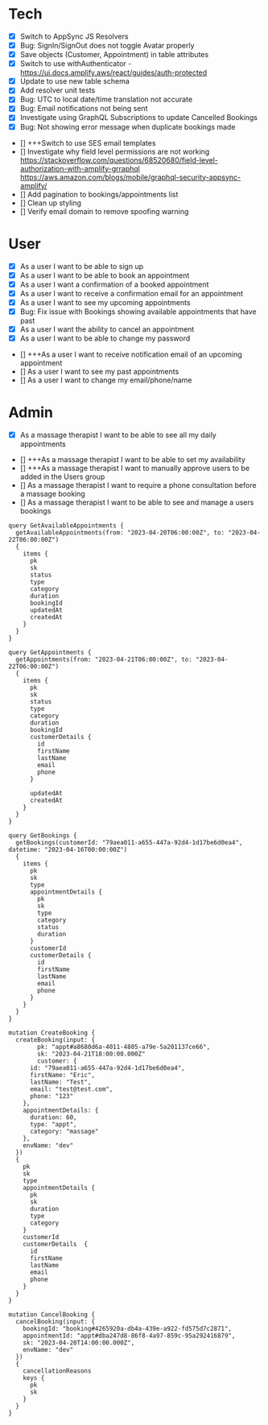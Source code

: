 # Tech

- [x] Switch to AppSync JS Resolvers
- [x] Bug: SignIn/SignOut does not toggle Avatar properly
- [x] Save objects (Customer, Appointment) in table attributes
- [x] Switch to use withAuthenticator - https://ui.docs.amplify.aws/react/guides/auth-protected
- [x] Update to use new table schema
- [x] Add resolver unit tests
- [x] Bug: UTC to local date/time translation not accurate
- [x] Bug: Email notifications not being sent
- [x] Investigate using GraphQL Subscriptions to update Cancelled Bookings
- [x] Bug: Not showing error message when duplicate bookings made
- [] +++Switch to use SES email templates
- [] Investigate why field level permissions are not working
  https://stackoverflow.com/questions/68520680/field-level-authorization-with-amplify-grraphql  
   https://aws.amazon.com/blogs/mobile/graphql-security-appsync-amplify/
- [] Add pagination to bookings/appointments list
- [] Clean up styling
- [] Verify email domain to remove spoofing warning

# User

- [x] As a user I want to be able to sign up
- [x] As a user I want to be able to book an appointment
- [x] As a user I want a confirmation of a booked appointment
- [x] As a user I want to receive a confirmation email for an appointment
- [x] As a user I want to see my upcoming appointments
- [x] Bug: Fix issue with Bookings showing available appointments that have past
- [x] As a user I want the ability to cancel an appointment
- [x] As a user I want to be able to change my password
- [] +++As a user I want to receive notification email of an upcoming appointment
- [] As a user I want to see my past appointments
- [] As a user I want to change my email/phone/name

# Admin

- [x] As a massage therapist I want to be able to see all my daily appointments
- [] +++As a massage therapist I want to be able to set my availability
- [] +++As a massage therapist I want to manually approve users to be added in the Users group
- [] As a massage therapist I want to require a phone consultation before a massage booking
- [] As a massage therapist I want to be able to see and manage a users bookings

```
query GetAvailableAppointments {
  getAvailableAppointments(from: "2023-04-20T06:00:00Z", to: "2023-04-22T06:00:00Z")
  {
    items {
      pk
      sk
      status
      type
      category
      duration
      bookingId
      updatedAt
      createdAt
    }
  }
}

query GetAppointments {
  getAppointments(from: "2023-04-21T06:00:00Z", to: "2023-04-22T06:00:00Z")
  {
    items {
      pk
      sk
      status
      type
      category
      duration
      bookingId
      customerDetails {
        id
        firstName
        lastName
        email
        phone
      }

      updatedAt
      createdAt
    }
  }
}

query GetBookings {
  getBookings(customerId: "79aea011-a655-447a-92d4-1d17be6d0ea4", datetime: "2023-04-16T00:00:00Z")
  {
    items {
      pk
      sk
      type
      appointmentDetails {
        pk
        sk
        type
        category
        status
        duration
      }
      customerId
      customerDetails {
        id
        firstName
        lastName
        email
        phone
      }
    }
  }
}

mutation CreateBooking {
  createBooking(input: {
		pk: "appt#a8680d6a-4011-4805-a79e-5a201137ce66",
		sk: "2023-04-21T18:00:00.000Z"
		customer: {
      id: "79aea011-a655-447a-92d4-1d17be6d0ea4",
      firstName: "Eric",
      lastName: "Test",
      email: "test@test.com",
      phone: "123"
    },
    appointmentDetails: {
      duration: 60,
      type: "appt",
      category: "massage"
    },
    envName: "dev"
  })
  {
    pk
    sk
    type
    appointmentDetails {
      pk
      sk
      duration
      type
      category
    }
    customerId
    customerDetails  {
      id
      firstName
      lastName
      email
      phone
    }
  }
}

mutation CancelBooking {
  cancelBooking(input: {
    bookingId: "booking#4265920a-db4a-439e-a922-fd575d7c2871",
    appointmentId: "appt#dba247d8-86f8-4a97-859c-95a292416879",
    sk: "2023-04-20T14:00:00.000Z",
    envName: "dev"
  })
  {
    cancellationReasons
    keys {
      pk
      sk
    }
  }
}
```
